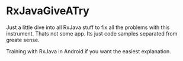 # RxJavaGiveATry

Just a little dive into all RxJava stuff to fix all the problems with this instrument. Thats not some app.
Its just code samples separated from greate sense. 

Training with RxJava in Android if you want the easiest explanation.
